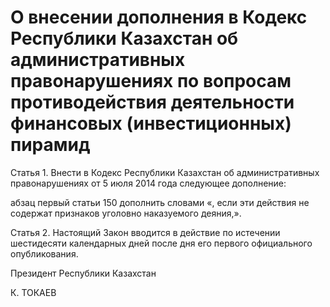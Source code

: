 # О внесении дополнения в Кодекс  Республики Казахстан об административных  правонарушениях по вопросам  противодействия деятельности финансовых                  (инвестиционных) пирамид 

Статья 1. Внести в Кодекс Республики Казахстан об административных правонарушениях от 5 июля 2014 года следующее дополнение:

абзац первый статьи 150 дополнить словами «, если эти действия  не содержат признаков уголовно наказуемого деяния,».

Статья 2. Настоящий Закон вводится в действие по истечении шестидесяти календарных дней после дня его первого официального опубликования.

Президент Республики Казахстан

К. ТОКАЕВ

